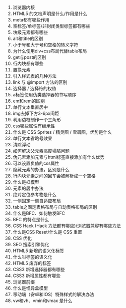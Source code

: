 1. 浏览器内核
2. HTML5 的文档声明是什么/作用是什么
3. meta都有哪些作用
4. 空标签/单标签/非封闭类型标签都有哪些
5. 块级元素都有哪些
6. alt和title的区别
7. 小于号和大于号和空格的转义字符
8. 为什么使用div+css布局代替table布局
9. get与post的区别
10. 行内块都有哪些
11. 置换元素
12. 引入样式表的几种方法
13. link 与 @import 方法的区别
14. 选择器 / 选择符的权值
15. a标签使用伪类选择器的书写顺序
16. em和rem的区别	
17. 单行文本垂直居中
18. img去掉下方3-6px间距
19. 利用边框制作一个三角形
20. css哪些属性有继承性
21. 什么是 CSS Sprites / 精灵图 / 雪碧图，优势是什么
22. 单行文本省略号效果
23. 清除浮动
24. 如何解决父元素高度塌陷问题
25. 伪元素添加元素与html标签直接添加有什么优势
26. 可以设置负值的css属性
27. 隐藏元素的办法，区别是什么
28. 行内块元素之间的回车会被解析成一个空格
29. 什么是框模型
30. 元素的居中办法
31. 绝对定位参考物是什么
32. 一侧固定一侧自适应布局
33. table之固定表格布局与自动表格布局的区别
34. 什么是BFC、如何触发BFC
35. BFC 的特点是什么
36. CSS Hack (Hack 方法都有哪些)/浏览器兼容有哪些方法
37. 什么是CSS Reset/什么是 CSS 重置
38. CSS 优化
39. SEO 搜索引擎优化
40. HTML5 新增的语义化标签
41. 什么叫标签的语义化
42. HTML5 废弃的标签
43. CSS3 新增选择器都有哪些
44. CSS3 新增属性都有哪些
45. 浏览器前缀
46. 什么是怪异盒模型
47. 移动端（安卓和IOS）特殊样式的解决办法
48. vw和vh、vmin和vmax 是什么
